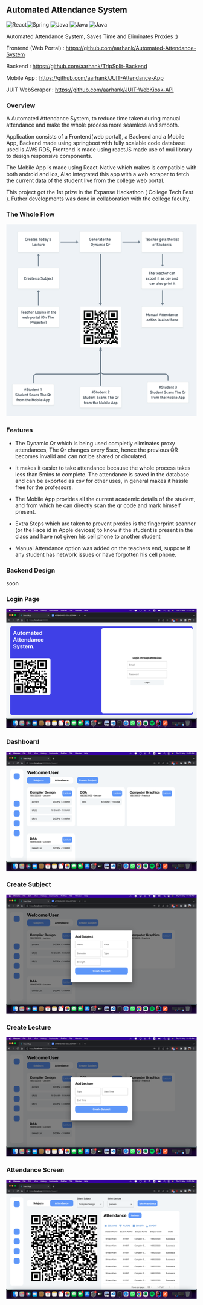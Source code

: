 ## Automated Attendance System

<img alt="React" src="https://img.shields.io/badge/React-20232A?style=for-the-badge&logo=react&logoColor=61DAFB"/><img alt="Spring" src="https://img.shields.io/badge/spring-%236DB33F.svg?style=for-the-badge&logo=spring&logoColor=white"/> <img alt="Java" src="https://img.shields.io/badge/java-%23ED8B00.svg?style=for-the-badge&logo=java&logoColor=white"/> <img alt="Java" src="https://img.shields.io/badge/React_Native-20232A?style=for-the-badge&logo=react&logoColor=61DAFB"/> <img alt="Java" src="https://img.shields.io/badge/TypeScript-007ACC?style=for-the-badge&logo=typescript&logoColor=white"/>


Automated Attendance System, Saves Time and Eliminates Proxies :)

Frontend (Web Portal) : https://github.com/aarhank/Automated-Attendance-System

Backend : https://github.com/aarhank/TripSplit-Backend

Mobile App : https://github.com/aarhank/JUIT-Attendance-App

JUIT WebScraper : https://github.com/aarhank/JUIT-WebKiosk-API

### Overview

A Automated Attendance System, to reduce time taken during manual attendance and make the whole process more seamless and smooth.

Application consists of a Frontend(web portal), a Backend and a Mobile App, Backend made using springboot with fully scalable code database used is AWS RDS, Frontend is made using reactJS made use of mui library to design responsive components.

The Mobile App is made using React-Native which makes is compatible with both android and ios, Also integrated this app with a web scraper to fetch the current data of the student live from the college web portal.

This project got the 1st prize in the Expanse Hackathon ( College Tech Fest ). Futher developments was done in collaboration with the college faculty.

### The Whole Flow

![](flow.png)

### Features

* The Dynamic Qr which is being used completly eliminates proxy attendances, 
  The Qr changes every 5sec, hence the previous QR becomes invalid and can not be shared or circulated.

* It makes it easier to take attendance because the whole process takes less than 5mins to complete.
  The attendance is saved in the database and can be exported as csv for other uses, in general makes it hassle free for the professors.
  
* The Mobile App provides all the current academic details of the student, and from which he can directly scan
  the qr code and mark himself present.

* Extra Steps which are taken to prevent proxies is the fingerprint scanner (or the Face id in Apple devices) 
  to know if the student is present in the class and have not given his cell phone to another student
  
* Manual Attendance option was added on the teachers end, 
  suppose if any student has network issues or have forgotten his cell phone.

### Backend Design

soon

### Login Page

![](login.png)

### Dashboard

![](dashboard.png)

### Create Subject

![](subject.png)

### Create Lecture

![](lecture.png)

### Attendance Screen

![](attendance.png)